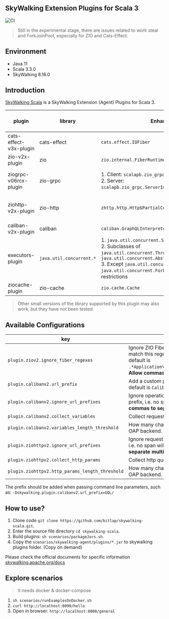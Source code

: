 SkyWalking Extension Plugins for Scala 3
---

![CI][Badge-CI]

[Badge-CI]: https://github.com/bitlap/skywalking-scala/actions/workflows/ScalaCI.yml/badge.svg

> Still in the experimental stage, there are issues related to work steal and ForkJoinPool, especially for ZIO and Cats-Effect.

## Environment

- Java 11
- Scala 3.3.0
- SkyWalking 8.16.0

## Introduction

[SkyWalking Scala](https://github.com/bitlap/skywalking-scala) is a SkyWalking Extension (Agent) Plugins for Scala 3.


| plugin                 | library                  | Enhance Targets                                                                                                                                                                                                                                                                                    | maybe support version   | tested version |
|------------------------|--------------------------|----------------------------------------------------------------------------------------------------------------------------------------------------------------------------------------------------------------------------------------------------------------------------------------------------|-------------------------|----------------|
| cats-effect-v3x-plugin | cats-effect              | `cats.effect.IOFiber`                                                                                                                                                                                                                                                                              | 3.4.0-RC1 ~ 3.5.x       | 3.4.1          |
| zio-v2x-plugin         | zio                      | `zio.internal.FiberRuntime`                                                                                                                                                                                                                                                                        | 2.0.3 ~ 2.0.x           | 2.0.9,2.0.13   |
| ziogrpc-v06rcx-plugin  | zio-grpc                 | 1. Client: `scalapb.zio_grpc.ZChannel`<br/> 2. Server: `scalapb.zio_grpc.ServerImpl`,`scalapb.zio_grpc.ServerImpl`                                                                                                                                                                                 | 0.6.0-test6 ~ 0.6.0-RC5 | 0.6.0-RC5      |
| ziohttp-v2x-plugin     | zio-http                 | `zhttp.http.Http$PartialCollectHttp$`                                                                                                                                                                                                                                                              | 2.0.0-RC2 ~ 2.0.0-RC11  | 2.0.0-RC10     |
| caliban-v2x-plugin     | caliban                  | `caliban.GraphQLInterpreter`                                                                                                                                                                                                                                                                       | 2.0.0 ~ 2.0.2           | 2.0.1          |
| executors-plugin       | `java.util.concurrent.*` | 1. `java.util.concurrent.ScheduledThreadPoolExecutor`<br/>2. Subclasses of `java.util.concurrent.ThreadPoolExecutor` and `java.util.concurrent.AbstractExecutorService`<br/>3. Except `java.util.concurrent.ThreadPoolExecutor` and `java.util.concurrent.ForkJoinPool` due to plugin restrictions | -                       | -              |
| ziocache-plugin        | zio-cache                | `zio.cache.Cache`                                                                                                                                                                                                                                                                                  | Not Available           | Not Available  |

> Other small versions of the library supported by this plugin may also work, but they have not been tested.

## Available Configurations
| key                                             | description                                                                                                                                                                                    |
|-------------------------------------------------|------------------------------------------------------------------------------------------------------------------------------------------------------------------------------------------------|
| `plugin.ziov2.ignore_fiber_regexes`             | Ignore ZIO Fibers by `FiberId.location` which match this regex, i.e. no span will be created, default is `.*Application\.run.*,.*ZHttpServer\.start.*`. **Allow commas to separate multiple**. |
| `plugin.calibanv2.url_prefix`                   | Add a custom prefix to the graphql operation, default is `Caliban/GraphQL/`.                                                                                                                   |
| `plugin.calibanv2.ignore_url_prefixes`          | Ignore operation names starting with this prefix, i.e. no span will be created. **Allow commas to separate multiple**.                                                                         |
| `plugin.calibanv2.collect_variables`            | Collect request variables.                                                                                                                                                                     |
| `plugin.calibanv2.variables_length_threshold`   | How many characters to keep and send to the OAP backend.                                                                                                                                       |
| `plugin.ziohttpv2.ignore_url_prefixes`          | Ignore request paths starting with this prefix, i.e. no span will be created. **Allow commas to separate multiple**.                                                                           |
| `plugin.ziohttpv2.collect_http_params`          | Collect http query params.                                                                                                                                                                     |
| `plugin.ziohttpv2.http_params_length_threshold` | How many characters to keep and send to the OAP backend.                                                                                                                                       |

The prefix should be added when passing command line parameters, such as: `-Dskywalking.plugin.calibanv2.url_prefix=GQL/`

## How to use?

1. Clone code `git clone https://github.com/bitlap/skywalking-scala.git`.
2. Enter the source file directory `cd skywalking-scala`.
3. Build plugins: `sh scenarios/packageJars.sh`. 
4. Copy the `scenarios/skywalking-agent/plugins/*.jar` to skywalking plugins folder. (Copy on demand)

Please check the official documents for specific information
[skywalking.apache.org/docs](https://skywalking.apache.org/docs/skywalking-java/v8.15.0/en/setup/service-agent/java-agent/readme/)

## Explore scenarios

> It needs docker & docker-compose

1. `sh scenarios/runExamplesOnDocker.sh`
2. `curl http://localhost:8090/hello`
3. Open in browser: `http://localhost:8080/general`
